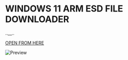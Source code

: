 # WINDOWS 11 ARM ESD FILE DOWNLOADER 
..__..

[OPEN FROM HERE](https://arkt-7.github.io/woawin)

<img align="center" src="https://github.com/ArKT-7/WIN-ARM-DOWNLOADER/blob/main/assets/preview.gif" alt="Preview">

